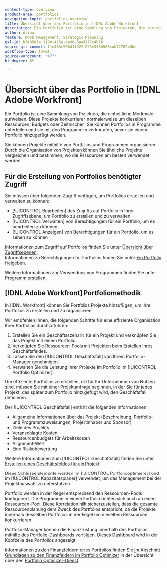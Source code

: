 ```yaml
---
content-type: overview
product-area: portfolios
navigation-topic: portfolios-overview
title: Übersicht über das Portfolio in [!DNL Adobe Workfront]
description: Ein Portfolio ist eine Sammlung von Projekten, die einheitliche Merkmale aufweisen. Diese Projekte konkurrieren normalerweise um dieselben Ressourcen, Budgets oder Zeitnischen. Sie können Portfolios in Programme unterteilen und sie mit den Programmen verknüpfen, bevor sie einem Portfolio hinzugefügt werden.
author: Alina
feature: Work Management, Strategic Planning
exl-id: b340501e-1190-415e-aa96-5aad177c4b7b
source-git-commit: f1e463c90641f9221228e335b583cab72762b3bd
workflow-type: tm+mt
source-wordcount: '477'
ht-degree: 0%

---
```


# Übersicht über das Portfolio in [!DNL Adobe Workfront]

<!-- Audited: 1/2024 -->

Ein Portfolio ist eine Sammlung von Projekten, die einheitliche Merkmale aufweisen. Diese Projekte konkurrieren normalerweise um dieselben Ressourcen, Budgets oder Zeitnischen. Sie können Portfolios in Programme unterteilen und sie mit den Programmen verknüpfen, bevor sie einem Portfolio hinzugefügt werden.

Sie können Projekte mithilfe von Portfolios und Programmen organisieren. Durch die Organisation von Projekten können Sie ähnliche Projekte vergleichen und bestimmen, wo die Ressourcen am besten verwendet werden.

## Für die Erstellung von Portfolios benötigter Zugriff

Sie müssen über folgenden Zugriff verfügen, um Portfolios erstellen und verwalten zu können:

* [!UICONTROL Bearbeiten] des Zugriffs auf Portfolio in Ihrer Zugriffsebene, um Portfolio zu erstellen und zu verwalten
* [!UICONTROL Verwalten] von Berechtigungen für ein Portfolio, um es bearbeiten zu können
* [!UICONTROL Anzeigen] von Berechtigungen für ein Portfolio, um es sehen zu können

Informationen zum Zugriff auf Portfolios finden Sie unter [Übersicht über Zugriffsebenen](../../../administration-and-setup/add-users/access-levels-and-object-permissions/access-levels-overview.md).\
Informationen zu Berechtigungen für Portfolios finden Sie unter [Ein Portfolio freigeben](../../../workfront-basics/grant-and-request-access-to-objects/share-a-portfolio.md).

Weitere Informationen zur Verwendung von Programmen finden Sie unter [Programm erstellen](../../../manage-work/portfolios/create-and-manage-programs/create-program.md).

## [!DNL Adobe Workfront] Portfoliomethodik

In [!DNL Workfront] können Sie Portfolios Projekte hinzufügen, um Ihre Portfolios zu erstellen und zu organisieren.

Wir empfehlen Ihnen, die folgenden Schritte für eine effiziente Organisation Ihrer Portfolios durchzuführen:

1. Erstellen Sie ein Geschäftsszenario für ein Projekt und verknüpfen Sie das Projekt mit einem Portfolio.
1. Verknüpfen Sie Ressourcen-Pools mit Projekten beim Erstellen ihres Geschäftsfeldes.
1. Lassen Sie den [!UICONTROL Geschäftsfall] von Ihrem Portfolio-Manager genehmigen.
1. Verwalten Sie die Leistung Ihrer Projekte im Portfolio im [!UICONTROL Portfolio Optimizer].

Um effiziente Portfolios zu erstellen, die für Ihr Unternehmen von Nutzen sind, müssen Sie mit einer Projektanfrage beginnen, in der Sie für jedes Projekt, das später zum Portfolio hinzugefügt wird, den Geschäftsfall definieren.

Der [!UICONTROL Geschäftsfall] enthält die folgenden Informationen:

* Allgemeine Informationen über das Projekt (Beschreibung, Portfolio- und Programmzuweisungen, Projektinhaber und Sponsor)
* Ziele des Projekts
* Veranschlagte Kosten
* Ressourcenbudgets für Arbeitskosten
* Alignment-Wert
* Eine Risikobewertung

Weitere Informationen zum [!UICONTROL Geschäftsfall] finden Sie unter [Erstellen eines Geschäftsfeldes für ein Projekt](../../../manage-work/projects/define-a-business-case/create-business-case.md).

Diese Schlüsselelemente werden im [!UICONTROL Portfoliooptimierer] und im [!UICONTROL Kapazitätsplaner] verwendet, um das Management bei der Projektauswahl zu unterstützen.

Portfolio werden in der Regel entsprechend den Ressourcen-Pools konfiguriert. Die Programme in einem Portfolio richten sich auch an einen Ressourcen-Pool. Diese Korrelation hilft sicherzustellen, dass die gesamte Ressourcenplanung dem Zweck des Portfolios entspricht, da die Projekte innerhalb desselben Portfolios in der Regel um dieselben Ressourcen konkurrieren.

Portfolio-Manager können die Finanzleistung innerhalb des Portfolios mithilfe des Portfolio-Dashboards verfolgen. Dieses Dashboard wird in der Kopfzeile des Portfolios angezeigt.

Informationen zu den Finanzfeldern eines Portfolios finden Sie im Abschnitt [Grundlagen zu den Finanzfeldern im Portfolio Optimizer](../../../manage-work/portfolios/portfolio-optimizer/portfolio-optimizer-overview.md#financial-fieds-subsection) in der Übersicht über den [Portfolio Optimizer-Dienst](../../../manage-work/portfolios/portfolio-optimizer/portfolio-optimizer-overview.md).
